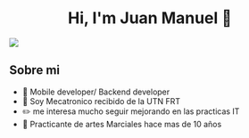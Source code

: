 <div align="center">
<h1 align="center">Hi, I'm Juan Manuel 👋</h1>
</div>
<img src=https://lh3.googleusercontent.com/pw/ADCreHdv-_-qMcUj6Ig4-PiITi3NEBcVuJ1FRT9rUxux34Mdakxm3zyDM4xXEhB5msGu9wJ4AVp88stc1jys-9Cfc7Bgj5kwcNbDCxF3TtAR3PBX7yTAIG3H5EefyHAbBoe3wbO_2VwnZGSIsu9lT5_E-gnLi8tQDRUr1VvJ8pFltx_5JGyxpdJFOzIX2_Xm9yl9Xat6eakxav9RFTp6wuE8QxbffMW2iPIAKNgm9BL6Q8mJupzQMFMlJstLNizj4ptY-EC2EQOnpxgduTerzAH28ctHwU03Y9-92rJDL5PnpunHpETpFtCOCdJEJBYtkxIBIws7d2VAMUT7qzx5uH-MKEbMbsWXybfozAKwpX1_PAjhxghWTmKCYNxDvVvlps9NITo-P6Agc2WRUIXRva9wayA0P34bPSq7AhB_STyfUH4IbSI4dWMnaXaddo81v9IsvEUdAPCKkGbEKJyvdowDhg4jLsDY8jdO5gRWOrobpS_1aa2CiVQIRWz7cpOsLW8nu69A3dMj199Q4Bb55Lq9otFl0bQwIaDnNQ4OwEw3l8ejJNedW6xtiADggksHJabgkpsy8cMztt1iM6n2ytd3f-POBCccTU6qcxeX0dZBOo4Rfmfmn-2JKHLTgngVooahU3sLp26rH2rhC3_ftFnywSNcRdVwODb8dRi3MU-bMzgvEpyHjHBEjYBMKE9EU02cJexWg6KxIHr1i3D_KZHnBoSxgiUccRXFgnNPma8VoCW3fmooML_jXmbTM07KMu3HLT9Yfbv6d_OUfynJfbXbhhtQLSDPIvVyTIGFsfl5LrzRAKFZeo-xEllkCAjO4wi8jMaBIGlkIYdPZNoITnbx-lwn4Qld0XYYCzWRVTGYSQzUdfUgx4_dAqaQRyIpku3C1Zw9DS2Qofq7DBZJhdMxaziJrq1cHTQYqqms2eQBHt2FqrVinOfqmmmPe1GIjQ=w1422-h800-s-no-gm?authuser=0)>



## Sobre mi
 
- 📲 Mobile developer/ Backend developer
- 🎥 Soy Mecatronico recibido de la UTN FRT
- ✏️ me interesa mucho seguir mejorando en las practicas IT
- 📗 Practicante de artes Marciales hace mas de 10 años
<br>




<!--
**JMAPKO/JMAPKO** is a ✨ _special_ ✨ repository because its `README.md` (this file) appears on your GitHub profile.

Here are some ideas to get you started:

- 🔭 I’m currently working on ...
- 🌱 I’m currently learning ...
- 👯 I’m looking to collaborate on ...
- 🤔 I’m looking for help with ...
- 💬 Ask me about ...
- 📫 How to reach me: ...
- 😄 Pronouns: ...
- ⚡ Fun fact: ...
-->
